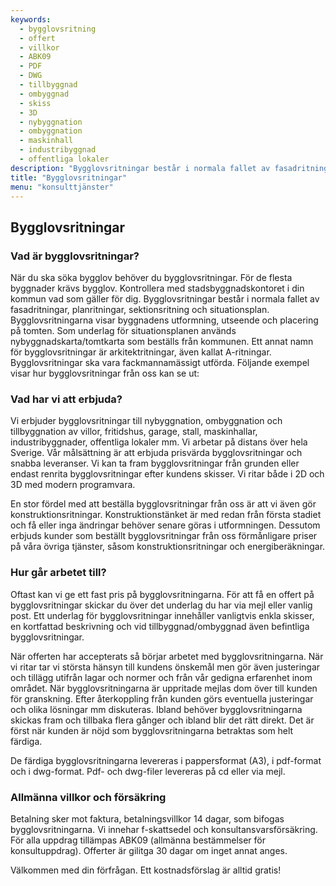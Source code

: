```yaml
---
keywords:
  - bygglovsritning
  - offert
  - villkor
  - ABK09
  - PDF
  - DWG
  - tillbyggnad
  - ombyggnad
  - skiss
  - 3D
  - nybyggnation
  - ombyggnation
  - maskinhall
  - industribyggnad
  - offentliga lokaler
description: "Bygglovsritningar består i normala fallet av fasadritningar, planritningar, sektionsritning och situationsplan. Bygglovsritningarna visar byggnadens utformning, utseende och placering på tomten."
title: "Bygglovsritningar"
menu: "konsulttjänster"
---
```

## Bygglovsritningar

### Vad är bygglovsritningar?

När du ska söka bygglov behöver du bygglovsritningar. För de flesta byggnader krävs bygglov. Kontrollera med stadsbyggnadskontoret i din kommun vad som gäller för dig. Bygglovsritningar består i normala fallet av fasadritningar, planritningar, sektionsritning och situationsplan. Bygglovsritningarna visar byggnadens utformning, utseende och placering på tomten. Som underlag för situationsplanen används nybyggnadskarta/tomtkarta som beställs från kommunen. Ett annat namn för bygglovsritningar är arkitektritningar, även kallat A-ritningar. Bygglovsritningar ska vara fackmannamässigt utförda. Följande exempel visar hur bygglovsritningar från oss kan se ut:

### Vad har vi att erbjuda?

Vi erbjuder bygglovsritningar till nybyggnation, ombyggnation och tillbyggnation av villor, fritidshus, garage, stall, maskinhallar, industribyggnader, offentliga lokaler mm. Vi arbetar på distans över hela Sverige. Vår målsättning är att erbjuda prisvärda bygglovsritningar och snabba leveranser. Vi kan ta fram bygglovsritningar från grunden eller endast renrita bygglovsritningar efter kundens skisser. Vi ritar både i 2D och 3D med modern programvara.

En stor fördel med att beställa bygglovsritningar från oss är att vi även gör konstruktionsritningar. Konstruktionstänket är med redan från första stadiet och få eller inga ändringar behöver senare göras i utformningen. Dessutom erbjuds kunder som beställt bygglovsritningar från oss förmånligare priser på våra övriga tjänster, såsom konstruktionsritningar och energiberäkningar.

### Hur går arbetet till?

Oftast kan vi ge ett fast pris på bygglovsritningarna. För att få en offert på bygglovsritningar skickar du över det underlag du har via mejl eller vanlig post. Ett underlag för bygglovsritningar innehåller vanligtvis enkla skisser, en kortfattad beskrivning och vid tillbyggnad/ombyggnad även befintliga bygglovsritningar.

När offerten har accepterats så börjar arbetet med bygglovsritningarna. När vi ritar tar vi största hänsyn till kundens önskemål men gör även justeringar och tillägg utifrån lagar och normer och från vår gedigna erfarenhet inom området. När bygglovsritningarna är uppritade mejlas dom över till kunden för granskning. Efter återkoppling från kunden görs eventuella justeringar och olika lösningar mm diskuteras. Ibland behöver bygglovsritningarna skickas fram och tillbaka flera gånger och ibland blir det rätt direkt. Det är först när kunden är nöjd som bygglovsritningarna betraktas som helt färdiga.

De färdiga bygglovsritningarna levereras i pappersformat (A3), i pdf-format och i dwg-format. Pdf- och dwg-filer levereras på cd eller via mejl.

### Allmänna villkor och försäkring

Betalning sker mot faktura, betalningsvillkor 14 dagar, som bifogas bygglovsritningarna. Vi innehar f-skattsedel och konsultansvarsförsäkring. För alla uppdrag tillämpas ABK09 (allmänna bestämmelser för konsultuppdrag). Offerter är gilitga 30 dagar om inget annat anges.

Välkommen med din förfrågan. Ett kostnadsförslag är alltid gratis!